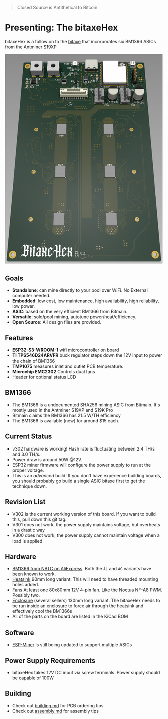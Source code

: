 
> Closed Source is Antithetical to Bitcoin

# Presenting: The bitaxeHex
bitaxeHex is a follow on to the [bitaxe](https://github.com/skot/bitaxe) that incorporates six BM1366 ASICs from the Antminer S19XP

![bitaxeHex render](doc/hex_render.jpg)

## Goals
- **Standalone**: can mine directly to your pool over WiFi. No External computer needed.
- **Embedded**: low cost, low maintenance, high availability, high reliability, low power.
- **ASIC**: based on the very efficient BM1366 from Bitmain.
- **Versatile**: solo/pool mining, autotune power/heat/efficiency.
- **Open Source**: All design files are provided.

## Features
- **ESP32-S3-WROOM-1** wifi microcontroller on board
- **TI TPS546D24ARVFR** buck regulator steps down the 12V input to power the chain of BM1366
- **TMP1075** measures inlet and outlet PCB temperature.
- **Microchip EMC2302** Controls dual fans
- Header for optional status LCD

## BM1366
- The BM1366 is a undocumented SHA256 mining ASIC from Bitmain. It's mostly used in the Antminer S19XP and S19K Pro
- Bitmain claims the BM1366 has 21.5 W/TH efficiency
- The BM1366 is available (new) for around $15 each.

## Current Status
- v302 hardware is working! Hash rate is fluctuating between 2.4 TH/s and 3.0 TH/s.
- Power draw is around 50W @12V.
- ESP32 miner firmware will configure the power supply to run at the proper voltage.
- This is an _advanced_ build! If you don't have experience building boards, you should probably go build a single ASIC bitaxe first to get the technique down.

## Revision List
- V302 is the current working version of this board.  If you want to build this, pull down this git tag.
- V301 does not work, the power supply maintains voltage, but overheats in a drastic way
- V300 does not work, the power supply cannot maintain voltage when a load is applied

## Hardware
- [BM1366 from NBTC on AliExpress](https://www.aliexpress.us/item/3256803471845503.html). Both the `AL` and `AG` variants have been known to work.
- [Heatsink](https://www.aliexpress.us/item/3256805608902122.html) 90mm long variant. This will need to have threaded mounting holes added.
- [Fans](https://www.amazon.com/Noctua-NF-A8-PWM-Premium-Quiet/dp/B00NEMG62M) At least one 80x80mm 12V 4-pin fan. Like the Noctua NF-A8 PWM. Possibly two.
- [Enclosure](https://www.aliexpress.us/item/3256806064761702.html) (several sellers) 130mm long variant. The bitaxeHex needs to be run inside an enclosure to force air through the heatsink and effectively cool the BM1366s
- All of the parts on the board are listed in the KiCad BOM

## Software
- [ESP-Miner](https://github.com/skot/ESP-Miner) is still being updated to support multiple ASICs

## Power Supply Requirements
- bitaxeHex takes 12V DC input via screw terminals. Power supply should be capable of 100W

## Building
- Check out [building.md](building.md) for PCB ordering tips
- Check out [assembly.md](assembly.md) for assembly tips
